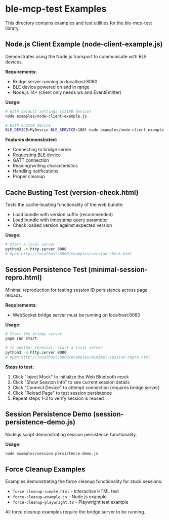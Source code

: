 # ble-mcp-test Examples

This directory contains examples and test utilities for the ble-mcp-test library.

## Node.js Client Example (node-client-example.js)

Demonstrates using the Node.js transport to communicate with BLE devices.

**Requirements:**
- Bridge server running on localhost:8080
- BLE device powered on and in range
- Node.js 14+ (client only needs ws and EventEmitter)

**Usage:**
```bash
# With default settings (CS108 device)
node examples/node-client-example.js

# With custom device
BLE_DEVICE=MyDevice BLE_SERVICE=180f node examples/node-client-example.js
```

**Features demonstrated:**
- Connecting to bridge server
- Requesting BLE device
- GATT connection
- Reading/writing characteristics
- Handling notifications
- Proper cleanup

## Cache Busting Test (version-check.html)

Tests the cache-busting functionality of the web bundle:
- Load bundle with version suffix (recommended)
- Load bundle with timestamp query parameter
- Check loaded version against expected version

**Usage:**
```bash
# Start a local server
python3 -m http.server 8000
# Open http://localhost:8000/examples/version-check.html
```

## Session Persistence Test (minimal-session-repro.html)

Minimal reproduction for testing session ID persistence across page reloads.

**Requirements:**
- WebSocket bridge server must be running on localhost:8080

**Usage:**
```bash
# Start the bridge server
pnpm run start

# In another terminal, start a local server
python3 -m http.server 8000
# Open http://localhost:8000/examples/minimal-session-repro.html
```

**Steps to test:**
1. Click "Inject Mock" to initialize the Web Bluetooth mock
2. Click "Show Session Info" to see current session details
3. Click "Connect Device" to attempt connection (requires bridge server)
4. Click "Reload Page" to test session persistence
5. Repeat steps 1-3 to verify session is reused

## Session Persistence Demo (session-persistence-demo.js)

Node.js script demonstrating session persistence functionality.

**Usage:**
```bash
node examples/session-persistence-demo.js
```

## Force Cleanup Examples

Examples demonstrating the force cleanup functionality for stuck sessions:
- `force-cleanup-simple.html` - Interactive HTML test
- `force-cleanup-example.js` - Node.js example
- `force-cleanup-playwright.ts` - Playwright test example

All force cleanup examples require the bridge server to be running.